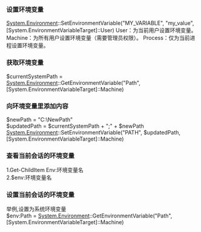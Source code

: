 ### 设置环境变量
[System.Environment]::SetEnvironmentVariable("MY_VARIABLE", "my_value", [System.EnvironmentVariableTarget]::User)
User：为当前用户设置环境变量。
Machine：为所有用户设置环境变量（需要管理员权限）。
Process：仅为当前进程设置环境变量。
### 获取环境变量
[System.Environment]::GetEnvironmentVariables("Machine")直接打印所有系统环境变量
$currentSystemPath = [System.Environment]::GetEnvironmentVariable("Path", [System.EnvironmentVariableTarget]::Machine)

### 向环境变量里添加内容
\$newPath = "C:\NewPath"\
$updatedPath = $currentSystemPath + ";" + $newPath
[System.Environment]::SetEnvironmentVariable("PATH", $updatedPath, [System.EnvironmentVariableTarget]::Machine)

### 查看当前会话的环境变量
1.Get-ChildItem Env:环境变量名\
2.$env:环境变量名

### 设置当前会话的环境变量
举例,设置为系统环境变量\
$env:Path = [System.Environment]::GetEnvironmentVariable("Path", [System.EnvironmentVariableTarget]::Machine)
